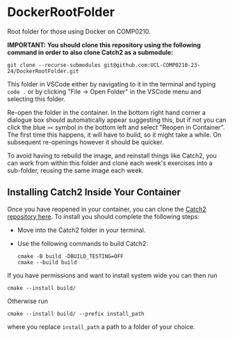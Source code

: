 # DockerRootFolder

Root folder for those using Docker on COMP0210. 

**IMPORTANT: You should clone this repository using the following command in order to also clone Catch2 as a submodule:**
```
git clone --recurse-submodules git@github.com:UCL-COMP0210-23-24/DockerRootFolder.git
```

This folder in VSCode either by navigating to it in the terminal and typing `code .` or by clicking "File -> Open Folder" in the VSCode menu and selecting this folder. 

Re-open the folder in the container. In the bottom right hand corner a dialogue box should automatically appear suggesting this, but if not you can click the blue `><` symbol in the bottom left and select "Reopen in Container". The first time this happens, it will have to build, so it might take a while. On subsequent re-openings however it should be quicker. 

To avoid having to rebuild the image, and reinstall things like Catch2, you can work from within this folder and clone each week's exercises into a sub-folder, reusing the same image each week. 

## Installing Catch2 Inside Your Container

Once you have reopened in your container, you can clone the [Catch2 repository here](https://github.com/catchorg/Catch2). To install you should complete the following steps:

- Move into the Catch2 folder in your terminal.
- Use the following commands to build Catch2:

    ```
    cmake -B build -DBUILD_TESTING=OFF
    cmake --build build
    ```

If you have permissions and want to install system wide you can then run

```
cmake --install build/
```

Otherwise run 

```
cmake --install build/ --prefix install_path
```

where you replace `install_path` a path to a folder of your choice.
